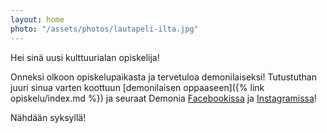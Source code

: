 ```yaml
---
layout: home
photo: "/assets/photos/lautapeli-ilta.jpg"
---
```


Hei sinä uusi kulttuurialan opiskelija!

Onneksi olkoon opiskelupaikasta ja tervetuloa demonilaiseksi! Tutustuthan juuri sinua varten koottuun [demonilaisen oppaaseen]({% link opiskelu/index.md %}) ja seuraat Demonia [Facebookissa](https://www.facebook.com/opiskelijayhdistysdemoni/ "Demoni Facebookissa") ja [Instagramissa](https://www.instagram.com/demoni_ry/ "Demoni Instagramissa")!

Nähdään syksyllä!
